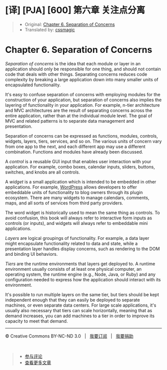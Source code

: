 # [译] [PJA] [600] 第六章 关注点分离

> * Original: [Chapter 6. Separation of Concerns](http://chimera.labs.oreilly.com/books/1234000000262/ch06.html)
> * Translated by: [cssmagic](https://github.com/cssmagic)

# Chapter 6. Separation of Concerns

_Separation of concerns_ is the idea that each module or layer in an application should only be responsible for one thing, and should not contain code that deals with other things. Separating concerns reduces code complexity by breaking a large application down into many smaller units of encapsulated functionality.

It's easy to confuse separation of concerns with employing modules for the construction of your application, but separation of concerns also implies the layering of functionality in your application. For example, n-tier architecture and MVC architectures are the result of separating concerns across the entire application, rather than at the individual module level. The goal of MVC and related patterns is to separate data management and presentation.

Separation of concerns can be expressed as functions, modules, controls, widgets, layers, tiers, services, and so on. The various units of concern vary from one app to the next, and each different app may use a different combination. Functions and modules have already been discussed.

A _control_ is a reusable GUI input that enables user interaction with your application. For example, combo boxes, calendar inputs, sliders, buttons, switches, and knobs are all controls.

A _widget_ is a small application which is intended to be embedded in other applications. For example, [WordPress][4] allows developers to offer embeddable units of functionality to blog owners through its plugin ecosystem. There are many widgets to manage calendars, comments, maps, and all sorts of services from third party providers.

The word widget is historically used to mean the same thing as controls. To avoid confusion, this book will always refer to interactive form inputs as controls (or inputs), and widgets will always refer to embeddable mini applications.

_Layers_ are logical groupings of functionality. For example, a data layer might encapsulate functionality related to data and state, while a presentation layer handles display concerns, such as rendering to the DOM and binding UI behaviors.

_Tiers_ are the runtime environments that layers get deployed to. A runtime environment usually consists of at least one physical computer, an operating system, the runtime engine (e.g., Node, Java, or Ruby) and any configuration needed to express how the application should interact with its environment.

It's possible to run multiple layers on the same tier, but tiers should be kept independent enough that they can easily be deployed to separate machines, or even separate data centers. For large scale applications, it's usually also necessary that tiers can scale horizontally, meaning that as demand increases, you can add machines to a tier in order to improve its capacity to meet that demand.

[4]: http://wordpress.org/

***

&copy; Creative Commons BY-NC-ND 3.0 &nbsp; | &nbsp; [我要订阅](http://www.cssmagic.net/blog/subscribe) &nbsp; | &nbsp; [我要捐助](http://www.cssmagic.net/blog/donate)

&nbsp;
> * [参与评论](https://github.com/cssmagic/blog/issues/XXXXXXXXXX)
> * [查看更多文章](https://github.com/cssmagic/blog/issues?state=open)
